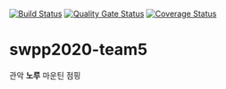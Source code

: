 [![Build
Status](https://travis-ci.org/swsnu/swpp2020-team5.svg?branch=main)](https://travis-ci.org/swsnu/swpp2020-team5)
[![Quality Gate
Status](https://sonarcloud.io/api/project_badges/measure?project=swsnu_swpp2020-team5&metric=alert_status)](https://sonarcloud.io/dashboard?id=swsnu_swpp2020-team5)
[![Coverage
Status](https://coveralls.io/repos/github/swsnu/swpp2020-team5/badge.svg?branch=main)](https://coveralls.io/github/swsnu/swpp2020-team5?branch=main)
# swpp2020-team5
 관악 **노루** 마운틴 점핑 
 
